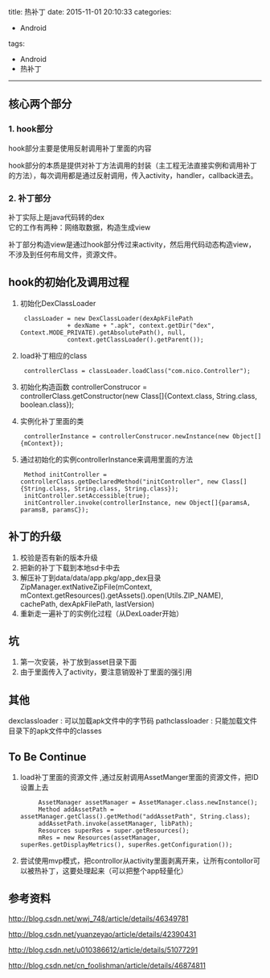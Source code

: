 title: 热补丁
date: 2015-11-01 20:10:33
categories:
- Android
   
   
   
tags:   
- Android
- 热补丁
---


## 核心两个部分
### 1. hook部分  
hook部分主要是使用反射调用补丁里面的内容

hook部分的本质是提供对补丁方法调用的封装（主工程无法直接实例和调用补丁的方法），每次调用都是通过反射调用，传入activity，handler，callback进去。

### 2. 补丁部分
补丁实际上是java代码转的dex  
它的工作有两种：网络取数据，构造生成view


补丁部分构造view是通过hook部分传过来activity，然后用代码动态构造view，不涉及到任何布局文件，资源文件。  



## hook的初始化及调用过程
1. 初始化DexClassLoader  
        
        classLoader = new DexClassLoader(dexApkFilePath
                    + dexName + ".apk", context.getDir("dex", Context.MODE_PRIVATE).getAbsolutePath(), null,
                    context.getClassLoader().getParent());
                    
2. load补丁相应的class  
        
        controllerClass = classLoader.loadClass("com.nico.Controller");

3. 初始化构造函数
        controllerConstrucor = controllerClass.getConstructor(new Class[]{Context.class, String.class, boolean.class});

4. 实例化补丁里面的类
    
        controllerInstance = controllerConstrucor.newInstance(new Object[]{mContext});

5. 通过初始化的实例controllerInstance来调用里面的方法  
        
        Method initController = controllerClass.getDeclaredMethod("initController", new Class[]{String.class, String.class, String.class});
        initController.setAccessible(true);
        initController.invoke(controllerInstance, new Object[]{paramsA, paramsB, paramsC});

## 补丁的升级

1. 校验是否有新的版本升级
2. 把新的补丁下载到本地sd卡中去
3. 解压补丁到data/data/app.pkg/app_dex目录  
ZipManager.extNativeZipFile(mContext,
                            mContext.getResources().getAssets().open(Utils.ZIP_NAME),
                            cachePath, dexApkFilePath, lastVersion)
4. 重新走一遍补丁的实例化过程（从DexLoader开始）

## 坑
1. 第一次安装，补丁放到asset目录下面
2. 由于里面传入了activity，要注意销毁补丁里面的强引用

## 其他
dexclassloader : 可以加载apk文件中的字节码
pathclassloader : 只能加载文件目录下的apk文件中的classes

## To Be Continue
1. load补丁里面的资源文件 ,通过反射调用AssetManger里面的资源文件，把ID设置上去 

            AssetManager assetManager = AssetManager.class.newInstance();  
            Method addAssetPath = assetManager.getClass().getMethod("addAssetPath", String.class);  
            addAssetPath.invoke(assetManager, libPath);  
            Resources superRes = super.getResources();  
            mRes = new Resources(assetManager, superRes.getDisplayMetrics(), superRes.getConfiguration());
            
2. 尝试使用mvp模式，把controllor从activity里面剥离开来，让所有contollor可以被热补丁，这要处理起来（可以把整个app轻量化）



## 参考资料

http://blog.csdn.net/wwj_748/article/details/46349781

http://blog.csdn.net/yuanzeyao/article/details/42390431

http://blog.csdn.net/u010386612/article/details/51077291


http://blog.csdn.net/cn_foolishman/article/details/46874811
